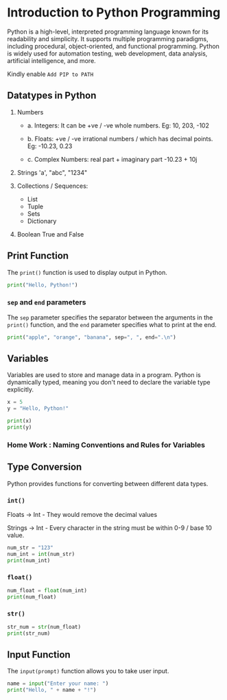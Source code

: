 # Introduction to Python Programming

Python is a high-level, interpreted programming language known for its readability and simplicity. It supports multiple programming paradigms, including procedural, object-oriented, and functional programming. Python is widely used for automation testing, web development, data analysis, artificial intelligence, and more.

Kindly enable `Add PIP to PATH`

## Datatypes in Python

1. Numbers

   - a. Integers:
     It can be +ve / -ve whole numbers.
     Eg: 10, 203, -102

   - b. Floats:
     +ve / -ve irrational numbers / which has decimal points.
     Eg: -10.23, 0.23

   - c. Complex Numbers:
     real part + imaginary part
     -10.23 + 10j

2. Strings
   'a', "abc", "1234"

3. Collections / Sequences:

   - List
   - Tuple
   - Sets
   - Dictionary

4. Boolean
   True and False

## Print Function

The `print()` function is used to display output in Python.

```python
print("Hello, Python!")
```

### `sep` and `end` parameters

The `sep` parameter specifies the separator between the arguments in the `print()` function, and the `end` parameter specifies what to print at the end.

```python
print("apple", "orange", "banana", sep=", ", end=".\n")
```

## Variables

Variables are used to store and manage data in a program. Python is dynamically typed, meaning you don't need to declare the variable type explicitly.

```python
x = 5
y = "Hello, Python!"

print(x)
print(y)
```

### Home Work : Naming Conventions and Rules for Variables

## Type Conversion

Python provides functions for converting between different data types.

### `int()`

Floats -> Int - They would remove the decimal values

Strings -> Int - Every character in the string must be within 0-9 / base 10 value.

```python
num_str = "123"
num_int = int(num_str)
print(num_int)
```

### `float()`

```python
num_float = float(num_int)
print(num_float)
```

### `str()`

```python
str_num = str(num_float)
print(str_num)
```

## Input Function

The `input(prompt)` function allows you to take user input.

```python
name = input("Enter your name: ")
print("Hello, " + name + "!")
```
